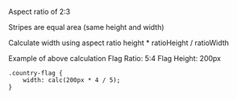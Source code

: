 Aspect ratio of 2:3

Stripes are equal area (same height and width)

Calculate width using aspect ratio
    height * ratioHeight / ratioWidth

Example of above calculation
    Flag Ratio: 5:4
    Flag Height: 200px

    .country-flag {
        width: calc(200px * 4 / 5);
    }